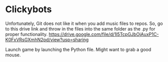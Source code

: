 # Clickybots

Unfortunately, Git does not like it when you add music files to repos. So, go to this drive link and throw in the files into the same folder as the .py 
for proper functionality. https://drive.google.com/file/d/1l5TcpGJbOjAuxP1C-K0FxVRsGXmhN2pd/view?usp=sharing 

Launch game by launching the Python file. Might want to grab a good mouse. 
